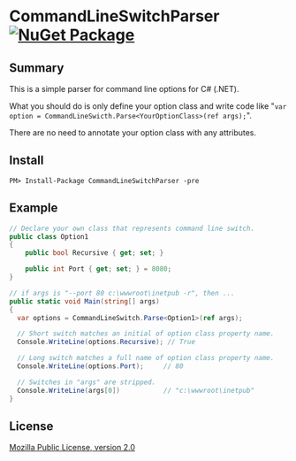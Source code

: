 # CommandLineSwitchParser [![NuGet Package](https://img.shields.io/nuget/v/CommandLineSwitchParser.svg)](https://www.nuget.org/packages/CommandLineSwitchParser/)

## Summary

This is a simple parser for command line options for C# (.NET).

What you should do is only define your option class and write code like "`var option = CommandLineSwicth.Parse<YourOptionClass>(ref args);`".

There are no need to annotate your option class with any attributes.

## Install

    PM> Install-Package CommandLineSwitchParser -pre

## Example

```csharp
// Declare your own class that represents command line switch.
public class Option1
{
    public bool Recursive { get; set; }

    public int Port { get; set; } = 8080;
}

// if args is "--port 80 c:\wwwroot\inetpub -r", then ...
public static void Main(string[] args)
{
  var options = CommandLineSwitch.Parse<Option1>(ref args);

  // Short switch matches an initial of option class property name.
  Console.WriteLine(options.Recursive); // True

  // Long switch matches a full name of option class property name.
  Console.WriteLine(options.Port);     // 80

  // Switches in "args" are stripped.
  Console.WriteLine(args[0])           // "c:\wwwroot\inetpub"
}

```

## License

[Mozilla Public License, version 2.0](LICENSE)
